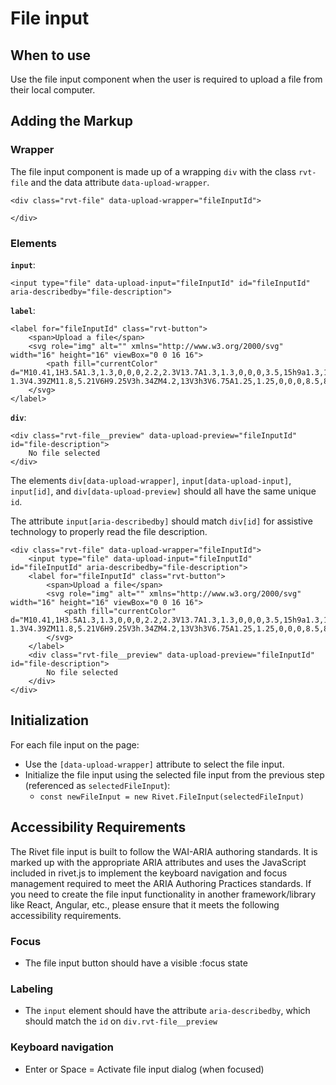 # File input

## When to use
Use the file input component when the user is required to upload a file from their local computer.

## Adding the Markup

### Wrapper

The file input component is made up of a wrapping `div` with the class `rvt-file` and the data attribute `data-upload-wrapper`.

```
<div class="rvt-file" data-upload-wrapper="fileInputId">

</div>
```

### Elements

**`input`**:

```
<input type="file" data-upload-input="fileInputId" id="fileInputId" aria-describedby="file-description">
```

**`label`**:

```
<label for="fileInputId" class="rvt-button">
    <span>Upload a file</span>
    <svg role="img" alt="" xmlns="http://www.w3.org/2000/svg" width="16" height="16" viewBox="0 0 16 16">
        <path fill="currentColor" d="M10.41,1H3.5A1.3,1.3,0,0,0,2.2,2.3V13.7A1.3,1.3,0,0,0,3.5,15h9a1.3,1.3,0,0,0,1.3-1.3V4.39ZM11.8,5.21V6H9.25V3h.34ZM4.2,13V3h3V6.75A1.25,1.25,0,0,0,8.5,8h3.3v5Z"/>
    </svg>
</label>
```

**`div`**:

```
<div class="rvt-file__preview" data-upload-preview="fileInputId" id="file-description">
    No file selected
</div>
```

The elements `div[data-upload-wrapper]`, `input[data-upload-input]`, `input[id]`, and `div[data-upload-preview]` should all have the same unique `id`.

The attribute `input[aria-describedby]` should match `div[id]` for assistive technology to properly read the file description.

```
<div class="rvt-file" data-upload-wrapper="fileInputId">
    <input type="file" data-upload-input="fileInputId" id="fileInputId" aria-describedby="file-description">
    <label for="fileInputId" class="rvt-button">
        <span>Upload a file</span>
        <svg role="img" alt="" xmlns="http://www.w3.org/2000/svg" width="16" height="16" viewBox="0 0 16 16">
            <path fill="currentColor" d="M10.41,1H3.5A1.3,1.3,0,0,0,2.2,2.3V13.7A1.3,1.3,0,0,0,3.5,15h9a1.3,1.3,0,0,0,1.3-1.3V4.39ZM11.8,5.21V6H9.25V3h.34ZM4.2,13V3h3V6.75A1.25,1.25,0,0,0,8.5,8h3.3v5Z"/>
        </svg>
    </label>
    <div class="rvt-file__preview" data-upload-preview="fileInputId" id="file-description">
        No file selected
    </div>
</div>
```

## Initialization

For each file input on the page:
- Use the `[data-upload-wrapper]` attribute to select the file input.
- Initialize the file input using the selected file input from the previous step (referenced as `selectedFileInput`):
    - `const newFileInput = new Rivet.FileInput(selectedFileInput)`

## Accessibility Requirements

The Rivet file input is built to follow the WAI-ARIA authoring standards. It is marked up with the appropriate ARIA attributes and uses the JavaScript included in rivet.js to implement the keyboard navigation and focus management required to meet the ARIA Authoring Practices standards. If you need to create the file input functionality in another framework/library like React, Angular, etc., please ensure that it meets the following accessibility requirements.

### Focus
- The file input button should have a visible :focus state

### Labeling
- The `input` element should have the attribute `aria-describedby`, which should match the `id` on `div.rvt-file__preview`

### Keyboard navigation
- Enter or Space = Activate file input dialog (when focused)